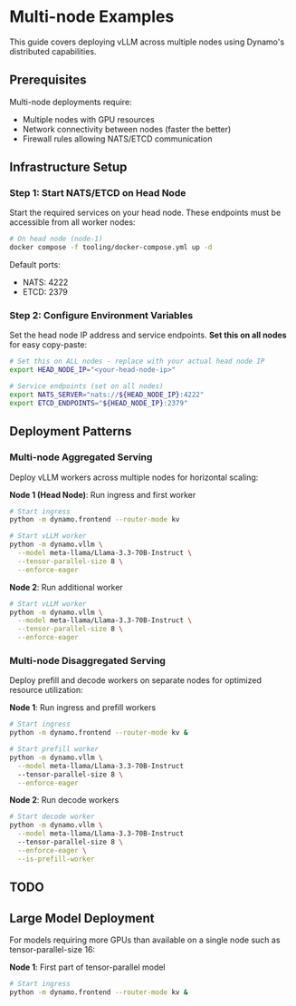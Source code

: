 <!--
SPDX-FileCopyrightText: Copyright (c) 2025 NVIDIA CORPORATION & AFFILIATES. All rights reserved.
SPDX-License-Identifier: Apache-2.0
-->

# Multi-node Examples

This guide covers deploying vLLM across multiple nodes using Dynamo's distributed capabilities.

## Prerequisites

Multi-node deployments require:
- Multiple nodes with GPU resources
- Network connectivity between nodes (faster the better)
- Firewall rules allowing NATS/ETCD communication

## Infrastructure Setup

### Step 1: Start NATS/ETCD on Head Node

Start the required services on your head node. These endpoints must be accessible from all worker nodes:

```bash
# On head node (node-1)
docker compose -f tooling/docker-compose.yml up -d
```

Default ports:
- NATS: 4222
- ETCD: 2379

### Step 2: Configure Environment Variables

Set the head node IP address and service endpoints. **Set this on all nodes** for easy copy-paste:

```bash
# Set this on ALL nodes - replace with your actual head node IP
export HEAD_NODE_IP="<your-head-node-ip>"

# Service endpoints (set on all nodes)
export NATS_SERVER="nats://${HEAD_NODE_IP}:4222"
export ETCD_ENDPOINTS="${HEAD_NODE_IP}:2379"
```

## Deployment Patterns

### Multi-node Aggregated Serving

Deploy vLLM workers across multiple nodes for horizontal scaling:

**Node 1 (Head Node)**: Run ingress and first worker
```bash
# Start ingress
python -m dynamo.frontend --router-mode kv

# Start vLLM worker
python -m dynamo.vllm \
  --model meta-llama/Llama-3.3-70B-Instruct \
  --tensor-parallel-size 8 \
  --enforce-eager
```

**Node 2**: Run additional worker
```bash
# Start vLLM worker
python -m dynamo.vllm \
  --model meta-llama/Llama-3.3-70B-Instruct \
  --tensor-parallel-size 8 \
  --enforce-eager
```

### Multi-node Disaggregated Serving

Deploy prefill and decode workers on separate nodes for optimized resource utilization:

**Node 1**: Run ingress and prefill workers
```bash
# Start ingress
python -m dynamo.frontend --router-mode kv &

# Start prefill worker
python -m dynamo.vllm \
  --model meta-llama/Llama-3.3-70B-Instruct
  --tensor-parallel-size 8 \
  --enforce-eager
```

**Node 2**: Run decode workers
```bash
# Start decode worker
python -m dynamo.vllm \
  --model meta-llama/Llama-3.3-70B-Instruct
  --tensor-parallel-size 8 \
  --enforce-eager \
  --is-prefill-worker
```


## TODO

## Large Model Deployment

For models requiring more GPUs than available on a single node such as tensor-parallel-size 16:

**Node 1**: First part of tensor-parallel model
```bash
# Start ingress
python -m dynamo.frontend --router-mode kv &
```
